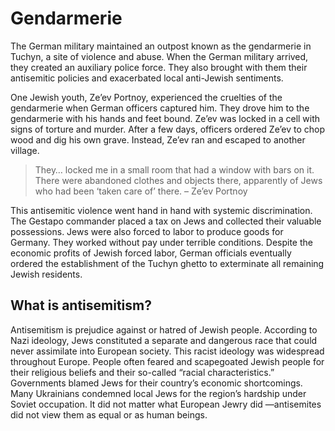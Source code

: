 # Gendarmerie

The German military maintained an outpost known as the gendarmerie in Tuchyn, a site of violence and abuse. When the German military arrived, they created an auxiliary police force. They also brought with them their antisemitic policies and exacerbated local anti-Jewish sentiments. 

One Jewish youth, Ze’ev Portnoy, experienced the cruelties of the gendarmerie when German officers captured him. They drove him to the gendarmerie with his hands and feet bound. Ze’ev was locked in a cell with signs of torture and murder. After a few days, officers ordered Ze’ev to chop wood and dig his own grave. Instead, Ze’ev ran and escaped to another village. 

> They… locked me in a small room that had a window with bars on it. There were abandoned clothes and objects there, apparently of Jews who had been ‘taken care of’ there.
– Ze’ev Portnoy

This antisemitic violence went hand in hand with systemic discrimination. The Gestapo commander placed a tax on Jews and collected their valuable possessions. Jews were also forced to labor to produce goods for Germany. They worked without pay under terrible conditions. Despite the economic profits of Jewish forced labor, German officials eventually ordered the establishment of the Tuchyn ghetto to exterminate all remaining Jewish residents.

## What is antisemitism?

Antisemitism is prejudice against or hatred of Jewish people. According to Nazi ideology, Jews constituted a separate and dangerous race that could never assimilate into European society. This racist ideology was widespread throughout Europe. People often feared and scapegoated Jewish people for their religious beliefs and their so-called “racial characteristics.” Governments blamed Jews for their country’s economic shortcomings. Many Ukrainians condemned local Jews for the region’s hardship under Soviet occupation. It did not matter what European Jewry did —antisemites did not view them as equal or as human beings.